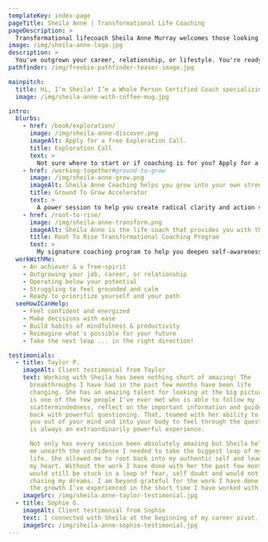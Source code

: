 ```yaml
---
templateKey: index-page
pageTitle: Sheila Anne | Transformational Life Coaching
pageDescription: >
  Transformational lifecoach Sheila Anne Murray welcomes those looking to take their life to the next level. Are you ready to ditch expensive wellness trends, exchange anxiety for bliss, and start curating the life you deserve? ✨ Sheila helps women cultivate a deep sense of self and well-being 👉🏼 so you can thrive in the present and create a purpose-filled future.
image: /img/sheila-anne-logo.jpg
description: >
  You've outgrown your career, relationship, or lifestyle. You're ready for something new. Now it's time to take the leap!
pathfinder: /img/freebie-pathfinder-teaser-image.jpg

mainpitch:
  title: Hi, I’m Sheila! I’m a Whole Person Certified Coach specializing in helping driven, free-spirited women to level up their lives. Why? Because I used to rely on checking boxes (helloooo fellow achievers 👋), fulfilling the requests of others, and setting wellness goals to feel complete. I was so busy trying to do things "right," I didn't realize I had outgrown my lifestyle. Sound familiar? I dsicovered how to connect back to my core self, reevaluate my path forward, and leap into a life I was made for. This led me to quit my comfortable job, find love, travel the world, and build a life where I make my own schedule. I mustered the courage to lead my life my way and start playing big, and now I'm fluffing passionate about helping others to do the same!
  image: /img/sheila-anne-with-coffee-mug.jpg

intro:
  blurbs:
    - href: /book/exploration/
      image: /img/sheila-anne-discover.png
      imageAlt: Apply for a free Exploration Call.
      title: Exploration Call
      text: >
        Not sure where to start or if coaching is for you? Apply for a free Exploration Call. We'll get to know each other, talk about your goals and strategize next steps.
    - href: /working-together#ground-to-grow
      image: /img/sheila-anne-grow.png
      imageAlt: Sheila Anne Coaching helps you grow into your own strength.
      title: Ground To Grow Accelerator
      text: >
        A power session to help you create radical clarity and action steps in one area of your life. A great place to start!
    - href: /root-to-rise/
      image: /img/sheila-anne-transform.png
      imageAlt: Sheila Anne is the life coach that provides you with the chance for transformative positive change.
      title: Root To Rise Transformational Coaching Program
      text: >
        My signature coaching program to help you deepen self-awareness, roadmap your next adventure, and create courageous change!
  workWithMe:
    - An achiever & a free-spirit
    - Outgrowing your job, career, or relationship
    - Operating below your potential
    - Struggling to feel grounded and calm
    - Ready to prioritize yourself and your path
  seeHowICanHelp:
    - Feel confident and energized
    - Make decisions with ease
    - Build habits of mindfulness & productivity
    - Reimagine what's possible for your future
    - Take the next leap ... in the right direction!

testimonials:
  - title: Taylor P.
    imageAlt: Client testimonial from Taylor
    text: Working with Sheila has been nothing short of amazing! The
      breakthroughs I have had in the past few months have been life
      changing. She has an amazing talent for looking at the big picture and
      is one of the few people I’ve ever met who is able to follow my
      scattermindedness, reflect on the important information and guide me
      back with powerful questioning. That, teamed with her ability to take
      you out of your mind and into your body to feel through the question
      is always an extraordinarily powerful experience.

      Not only has every session been absolutely amazing but Sheila helped
      me unearth the confidence I needed to take the biggest leap of my
      life. She allowed me to root back into my authentic self and lead with
      my heart. Without the work I have done with her the past few months I
      would still be stuck in a loop of fear, self doubt and would not be
      chasing my dreams. I am beyond grateful for the work I have done and
      the growth I’ve experienced in the short time I have worked with her.
    imageSrc: /img/sheila-anne-taylor-testimonial.jpg
  - title: Sophie G.
    imageAlt: Client testimonial from Sophie
    text: I connected with Sheila at the beginning of my career pivot. I had been consulting for the past two years and was ready to make a change, but I wasn't sure how to move forward. Sheila guided me through a four-week meditation on what my next move might look like, including identifying core values and exploring how I could move forward deliberately and with confidence. I left our work together with a clearer picture of the kind of organization I'd like to contribute to, work-wise, and a more grounded sense of self and purpose.
    imageSrc: /img/sheila-anne-sophie-testimonial.jpg
---
```

